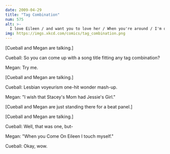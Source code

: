 ```yaml
---
date: 2009-04-29
title: "Tag Combination"
num: 575
alt: >-
  I love Eileen / and want you to love her / When you're around / I'm one floor above her / If you could see / just how much I adore her / Oh, that pretty red dress / I'd do anything for her / (Too ra loo ra too ra loo rye ayy)
img: https://imgs.xkcd.com/comics/tag_combination.png
---
```

[Cueball and Megan are talking.]

Cueball: So you can come up with a song title fitting any tag combination?

Megan: Try me.

[Cueball and Megan are talking.]

Cueball: Lesbian voyeurism one-hit wonder mash-up.

Megan: "I wish that Stacey's Mom had Jessie's Girl."

[Cueball and Megan are just standing there for a beat panel.]

[Cueball and Megan are talking.]

Cueball: Well, that was one, but-

Megan: "When you Come On Eileen I touch myself."

Cueball: Okay, wow.